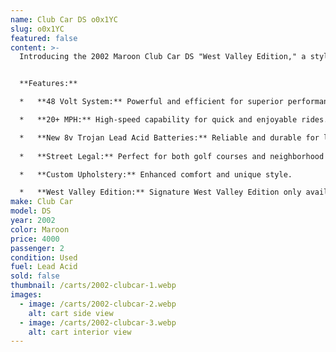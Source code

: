 ```yaml
---
name: Club Car DS o0x1YC
slug: o0x1YC
featured: false
content: >-
  Introducing the 2002 Maroon Club Car DS "West Valley Edition," a stylish and powerful golf cart designed for both golf courses and street use. With custom upholstery and a robust 48-volt system, this cart reaches speeds over 20 mph, providing a smooth and efficient ride.


  **Features:**

  *   **48 Volt System:** Powerful and efficient for superior performance.

  *   **20+ MPH:** High-speed capability for quick and enjoyable rides.

  *   **New 8v Trojan Lead Acid Batteries:** Reliable and durable for long-lasting use.
  
  *   **Street Legal:** Perfect for both golf courses and neighborhood streets.

  *   **Custom Upholstery:** Enhanced comfort and unique style.

  *   **West Valley Edition:** Signature West Valley Edition only available at West Valley Golf Cars.
make: Club Car
model: DS
year: 2002
color: Maroon
price: 4000
passenger: 2
condition: Used
fuel: Lead Acid
sold: false
thumbnail: /carts/2002-clubcar-1.webp
images:
  - image: /carts/2002-clubcar-2.webp
    alt: cart side view
  - image: /carts/2002-clubcar-3.webp
    alt: cart interior view
---
```

